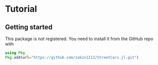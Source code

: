 # Tutorial

## Getting started

This package is not registered.
You need to install it from the GitHub repo with

```julia
using Pkg
Pkg.add(url="https://github.com/zakzo1212/StreetCars.jl.git")
```
